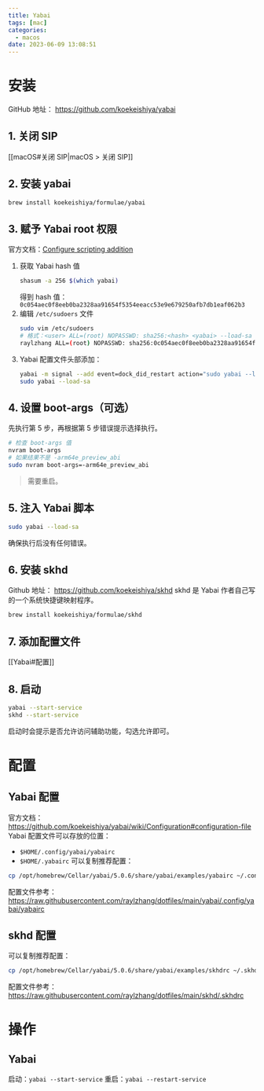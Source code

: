 ```yaml
---
title: Yabai
tags: [mac]
categories:
  - macos
date: 2023-06-09 13:08:51
---
```

# 安装
GitHub 地址： https://github.com/koekeishiya/yabai
## 1. 关闭 SIP
[[macOS#关闭 SIP|macOS > 关闭 SIP]]
## 2. 安装 yabai
```bash
brew install koekeishiya/formulae/yabai
```
## 3. 赋予 Yabai root 权限
官方文档：[Configure scripting addition]( https://github.com/koekeishiya/yabai/wiki/Installing-yabai- (latest-release))
1. 获取 Yabai hash 值
	```bash
	shasum -a 256 $(which yabai)
	```
	得到 hash 值：`0c054aec0f8eeb0ba2328aa91654f5354eeacc53e9e679250afb7db1eaf062b3`
2. 编辑 `/etc/sudoers` 文件
	```bash
	sudo vim /etc/sudoers
	# 格式：<user> ALL=(root) NOPASSWD: sha256:<hash> <yabai> --load-sa
	raylzhang ALL=(root) NOPASSWD: sha256:0c054aec0f8eeb0ba2328aa91654f5354eeacc53e9e679250afb7db1eaf062b3 /opt/homebrew/bin/yabai --load-sa
	```
3. Yabai 配置文件头部添加：
	```bash
	yabai -m signal --add event=dock_did_restart action="sudo yabai --load-sa"
	sudo yabai --load-sa
	```
## 4. 设置 boot-args（可选）
先执行第 5 步，再根据第 5 步错误提示选择执行。
```bash
# 检查 boot-args 值
nvram boot-args
# 如果结果不是 -arm64e_preview_abi
sudo nvram boot-args=-arm64e_preview_abi
```
> 需要重启。
## 5. 注入 Yabai 脚本
```bash
sudo yabai --load-sa
```
确保执行后没有任何错误。
## 6. 安装 skhd
Github 地址： https://github.com/koekeishiya/skhd
skhd 是 Yabai 作者自己写的一个系统快捷键映射程序。
```bash
brew install koekeishiya/formulae/skhd
```
## 7. 添加配置文件
[[Yabai#配置]]
## 8. 启动
```bash
yabai --start-service
skhd --start-service
```
启动时会提示是否允许访问辅助功能，勾选允许即可。

# 配置
## Yabai 配置
官方文档： https://github.com/koekeishiya/yabai/wiki/Configuration#configuration-file
Yabai 配置文件可以存放的位置：
- `$HOME/.config/yabai/yabairc` 
- `$HOME/.yabairc`
可以复制推荐配置：
```bash
cp /opt/homebrew/Cellar/yabai/5.0.6/share/yabai/examples/yabairc ~/.config/yabai
```
配置文件参考： https://raw.githubusercontent.com/raylzhang/dotfiles/main/yabai/.config/yabai/yabairc
## skhd 配置
可以复制推荐配置：
```bash
cp /opt/homebrew/Cellar/yabai/5.0.6/share/yabai/examples/skhdrc ~/.skhdrc
```
配置文件参考： https://raw.githubusercontent.com/raylzhang/dotfiles/main/skhd/.skhdrc

# 操作
## Yabai
启动：`yabai --start-service`
重启：`yabai --restart-service`